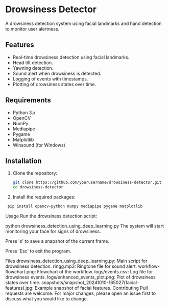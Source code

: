 # Drowsiness Detector

A drowsiness detection system using facial landmarks and hand detection to monitor user alertness.

## Features

- Real-time drowsiness detection using facial landmarks.
- Head tilt detection.
- Yawning detection.
- Sound alert when drowsiness is detected.
- Logging of events with timestamps.
- Plotting of drowsiness states over time.

## Requirements

- Python 3.x
- OpenCV
- NumPy
- Mediapipe
- Pygame
- Matplotlib
- Winsound (for Windows)

## Installation

1. Clone the repository:
   ```sh
   git clone https://github.com/yourusername/drowsiness-detector.git
   cd drowsiness-detector
   ```
2. Install the required packages:
  ```sh
   pip install opencv-python numpy mediapipe pygame matplotlib
   ```
Usage
Run the drowsiness detection script:


python drowsiness_detection_using_deep_learning.py
The system will start monitoring your face for signs of drowsiness.

Press 's' to save a snapshot of the current frame.

Press 'Esc' to exit the program.

Files
drowsiness_detection_using_deep_learning.py: Main script for drowsiness detection.
ringg.mp3: Ringtone file for sound alert.
workflow-flowchart.png: Flowchart of the workflow.
logs/events.csv: Log file for drowsiness events.
logs/enhanced_events_plot.png: Plot of drowsiness states over time.
snapshots/snapshot_20241010-165027(facial-features).jpg: Example snapshot of facial features.
Contributing
Pull requests are welcome. For major changes, please open an issue first to discuss what you would like to change.

